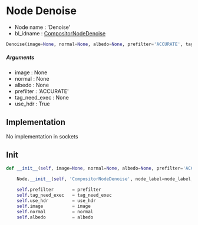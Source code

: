 # Node Denoise

- Node name : 'Denoise'
- bl_idname : [CompositorNodeDenoise](https://docs.blender.org/api/current/bpy.types.CompositorNodeDenoise.html)


``` python
Denoise(image=None, normal=None, albedo=None, prefilter='ACCURATE', tag_need_exec=None, use_hdr=True, node_label=None, node_color=None)
```
##### Arguments

- image : None
- normal : None
- albedo : None
- prefilter : 'ACCURATE'
- tag_need_exec : None
- use_hdr : True

## Implementation

No implementation in sockets

## Init

``` python
def __init__(self, image=None, normal=None, albedo=None, prefilter='ACCURATE', tag_need_exec=None, use_hdr=True, node_label=None, node_color=None):

    Node.__init__(self, 'CompositorNodeDenoise', node_label=node_label, node_color=node_color)

    self.prefilter       = prefilter
    self.tag_need_exec   = tag_need_exec
    self.use_hdr         = use_hdr
    self.image           = image
    self.normal          = normal
    self.albedo          = albedo
```
